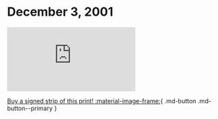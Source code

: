# December 3, 2001

![](https://www.achewood.com/comic.php?date=12032001)

[Buy a signed strip of this print! :material-image-frame:](https://achewood-holiday-pop-up.myshopify.com/products/strip#12032001){ .md-button .md-button--primary }
